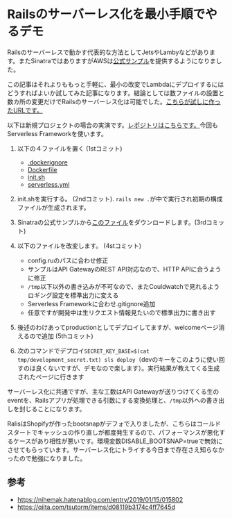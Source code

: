 # Railsのサーバーレス化を最小手順でやるデモ

Railsのサーバーレスで動かす代表的な方法としてJetsやLambyなどがあります。またSinatraではありますがAWSは[公式サンプル](https://raw.githubusercontent.com/aws-samples/serverless-sinatra-sample)を提供するようになりました。

この記事はそれよりももっと手軽に、最小の改変でLambdaにデプロイするにはどうすればよいか試してみた記事になります。結論としては数ファイルの設置と数カ所の変更だけでRailsのサーバーレス化は可能でした。[こちらが試しに作ったURLです。](https://fxkgpsdpvl.execute-api.ap-northeast-1.amazonaws.com/)

以下は新規プロジェクトの場合の実演です。[レポジトリはこちらです。](https://github.com/umihico/serverless-rails-demo)今回もServerless Frameworkを使います。

1. 以下の４ファイルを置く (1stコミット)

   - [.dockerignore](https://github.com/umihico/serverless-rails-demo/blob/master/.dockerignore)
   - [Dockerfile](https://github.com/umihico/serverless-rails-demo/blob/master/Dockerfile)
   - [init.sh](https://github.com/umihico/serverless-rails-demo/blob/master/init.sh)
   - [serverless.yml](https://github.com/umihico/serverless-rails-demo/blob/master/serverless.yml)

2. init.shを実行する。 (2ndコミット). `rails new .`が中で実行され初期の構成ファイルが生成されます。

3. Sinatraの公式サンプルから[このファイル](https://raw.githubusercontent.com/aws-samples/serverless-sinatra-sample/71c8e849a619a8fea169e328b93a7434054e86fa/lambda.rb)をダウンロードします。(3rdコミット)

4. 以下のファイルを改変します。 (4stコミット)

   - config.ruのパスに合わせ修正
   - サンプルはAPI GatewayのREST API対応なので、HTTP APIに合うように修正
   - `/tmp`以下以外の書き込みが不可なので、またCouldwatchで見れるようロギング設定を標準出力に変える
   - Serverless Frameworkに合わせ.gitignore追加
   - 任意ですが開発中は生リクエスト情報見たいので標準出力に書き出す

5. 後述のわけあってproductionとしてデプロイしてますが、welcomeページ消えるので追加 (5thコミット)

6. 次のコマンドでデプロイ`SECRET_KEY_BASE=$(cat tmp/development_secret.txt) sls deploy`（devのキーをこのように使い回すのは良くないですが、デモなので楽します）。実行結果が教えてくる生成されたページに行きます

サーバーレス化に共通ですが、主な工数はAPI Gatewayが送りつけてくる生のeventを、Railsアプリが処理できる引数にする変換処理と、`/tmp`以外への書き出しを封じることになります。

RalisはShopifyが作ったbootsnapがデフォで入りましたが、こちらはコールドスタートでキャッシュの作り直しが都度発生するので、パフォーマンスが悪化するケースがあり相性が悪いです。環境変数DISABLE_BOOTSNAP=trueで無効にさせてもらっています。サーバーレス化にトライする今日まで存在さえ知らなかったので勉強になりました。

## 参考

- https://nihemak.hatenablog.com/entry/2019/01/15/015802
- https://qiita.com/tsutorm/items/d08119b3174c4ff7645d
